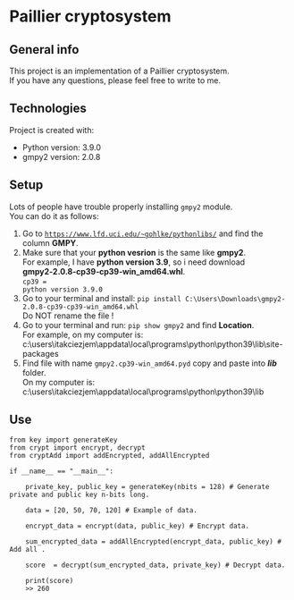# Paillier cryptosystem

## General info
This project is an implementation of a Paillier cryptosystem.<br />
If you have any questions, please feel free to write to me.<br />

## Technologies
Project is created with:
* Python version: 3.9.0
* gmpy2 version: 2.0.8

## Setup 
Lots of people have trouble properly installing <code>gmpy2</code> module.<br />
You can do it as follows:

1. Go to <code>https://www.lfd.uci.edu/~gohlke/pythonlibs/</code> and find the column **GMPY**.
2. Make sure that your **python vesrion** is the same like **gmpy2**.<br /> For example, I have **python version 3.9**, so i need download **gmpy2‑2.0.8‑cp39‑cp39‑win_amd64.whl**.<br /> <code>cp39 = python version 3.9.0 </code>
3. Go to your terminal and install: ```pip install C:\Users\Downloads\gmpy2-2.0.8-cp39-cp39-win_amd64.whl``` <br/> Do NOT rename the file !
4. Go to your terminal and run: ```pip show gmpy2``` and find **Location**.<br/> For example, on my computer is: c:\users\itakciezjem\appdata\local\programs\python\python39\lib\site-packages
5. Find file with name <code>gmpy2.cp39-win_amd64.pyd</code> copy and paste into ***lib*** folder.<br/> On my computer is: c:\users\itakciezjem\appdata\local\programs\python\python39\lib

## Use 

```
from key import generateKey
from crypt import encrypt, decrypt
from cryptAdd import addEncrypted, addAllEncrypted

if __name__ == "__main__":
    
    private_key, public_key = generateKey(nbits = 128) # Generate private and public key n-bits long.

    data = [20, 50, 70, 120] # Example of data. 

    encrypt_data = encrypt(data, public_key) # Encrypt data.

    sum_encrypted_data = addAllEncrypted(encrypt_data, public_key) # Add all .

    score  = decrypt(sum_encrypted_data, private_key) # Decrypt data.

    print(score) 
    >> 260
```
